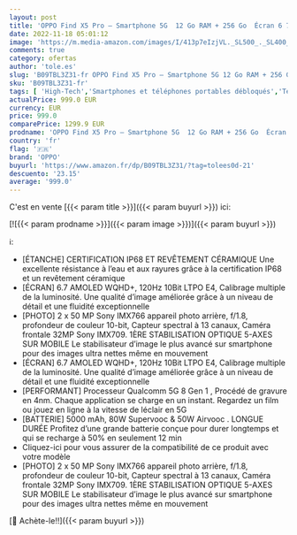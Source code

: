 ```yaml
---
layout: post
title: 'OPPO Find X5 Pro – Smartphone 5G  12 Go RAM + 256 Go  Écran 6 7   AMOLED WQHD+ 120Hz  1 Milliard de Couleurs  2 Capteurs Sony 50 MP  Stablisation Optique 5-Axes  5000mAh  IP68  Blanc [version FR]'
date: 2022-11-18 05:01:12
image: 'https://m.media-amazon.com/images/I/413p7eIzjVL._SL500_._SL400_.jpg'
comments: true
category: ofertas
author: 'tole.es'
slug: 'B09TBL3Z31-fr OPPO Find X5 Pro – Smartphone 5G 12 Go RAM + 256 Go Écran...'
sku: 'B09TBL3Z31-fr'
tags: [ 'High-Tech','Smartphones et téléphones portables débloqués','Téléphones portables et accessoires','oppo','🇫🇷', ]
actualPrice: 999.0 EUR
currency: EUR
price: 999.0
comparePrice: 1299.9 EUR
prodname: 'OPPO Find X5 Pro – Smartphone 5G  12 Go RAM + 256 Go  Écran 6 7   AMOLED WQHD+ 120Hz  1 Milliard de Couleurs  2 Capteurs Sony 50 MP  Stablisation Optique 5-Axes  5000mAh  IP68  Blanc [version FR]'
country: 'fr'
flag: '🇫🇷'
brand: 'OPPO'
buyurl: 'https://www.amazon.fr/dp/B09TBL3Z31/?tag=tolees0d-21'
descuento: '23.15'
average: '999.0'
---
```


C'est en vente [{{< param title >}}]({{< param buyurl >}}) ici:

[![{{< param prodname >}}]({{< param image >}})]({{< param buyurl >}})

ℹ️:

- [ÉTANCHE] CERTIFICATION IP68 ET REVÊTEMENT CÉRAMIQUE Une excellente résistance à l’eau et aux rayures grâce à la certification IP68 et un revêtement céramique
- [ÉCRAN] 6.7 AMOLED WQHD+, 120Hz 10Bit LTPO E4, Calibrage multiple de la luminosité. Une qualité d’image améliorée grâce à un niveau de détail et une fluidité exceptionnelle
- [PHOTO] 2 x 50 MP Sony IMX766 appareil photo arrière, f/1.8, profondeur de couleur 10-bit, Capteur spectral à 13 canaux, Caméra frontale 32MP Sony IMX709. 1ÈRE STABILISATION OPTIQUE 5-AXES SUR MOBILE Le stabilisateur d’image le plus avancé sur smartphone pour des images ultra nettes même en mouvement
- [ÉCRAN] 6.7 AMOLED WQHD+, 120Hz 10Bit LTPO E4, Calibrage multiple de la luminosité. Une qualité d’image améliorée grâce à un niveau de détail et une fluidité exceptionnelle
- [PERFORMANT] Processeur Qualcomm 5G 8 Gen 1 , Procédé de gravure en 4nm. Chaque application se charge en un instant. Regardez un film ou jouez en ligne à la vitesse de léclair en 5G
- [BATTERIE] 5000 mAh, 80W Supervooc & 50W Airvooc . LONGUE DURÉE Profitez d’une grande batterie conçue pour durer longtemps et qui se recharge à 50% en seulement 12 min
- Cliquez-ici pour vous assurer de la compatibilité de ce produit avec votre modèle
- [PHOTO] 2 x 50 MP Sony IMX766 appareil photo arrière, f/1.8, profondeur de couleur 10-bit, Capteur spectral à 13 canaux, Caméra frontale 32MP Sony IMX709. 1ÈRE STABILISATION OPTIQUE 5-AXES SUR MOBILE Le stabilisateur d’image le plus avancé sur smartphone pour des images ultra nettes même en mouvement

[🛒 Achète-le!!]({{< param buyurl >}})
